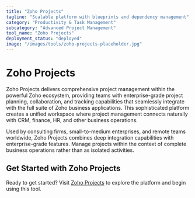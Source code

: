 ```yaml
---
title: "Zoho Projects"
tagline: "Scalable platform with blueprints and dependency management"
category: "Productivity & Task Management"
subcategory: "Advanced Project Management"
tool_name: "Zoho Projects"
deployment_status: "deployed"
image: "/images/tools/zoho-projects-placeholder.jpg"
---
```


# Zoho Projects

Zoho Projects delivers comprehensive project management within the powerful Zoho ecosystem, providing teams with enterprise-grade project planning, collaboration, and tracking capabilities that seamlessly integrate with the full suite of Zoho business applications. This sophisticated platform creates a unified workspace where project management connects naturally with CRM, finance, HR, and other business operations.

Used by consulting firms, small-to-medium enterprises, and remote teams worldwide, Zoho Projects combines deep integration capabilities with enterprise-grade features. Manage projects within the context of complete business operations rather than as isolated activities.

## Get Started with Zoho Projects

Ready to get started? Visit [Zoho Projects](https://www.zoho.com/projects) to explore the platform and begin using this tool.